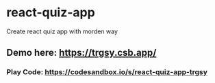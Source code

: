 # react-quiz-app
Create react quiz app with morden way

## Demo here: https://trgsy.csb.app/
### Play Code: https://codesandbox.io/s/react-quiz-app-trgsy
